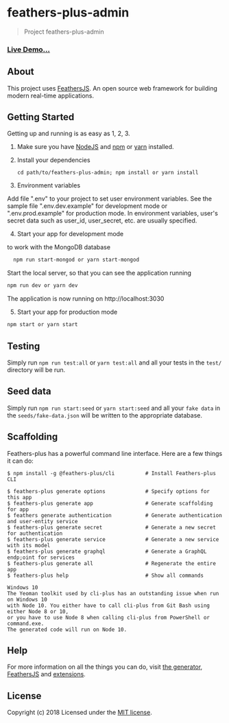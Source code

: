# feathers-plus-admin

> Project   feathers-plus-admin

### [Live Demo...](https://feathers-plus-admin.herokuapp.com)

## About

This project uses [FeathersJS](http://feathersjs.com). An open source web framework for building modern real-time applications.

## Getting Started

Getting  up and running is as easy as 1, 2, 3.

1. Make sure you have [NodeJS](https://nodejs.org/) and [npm](https://www.npmjs.com/) or [yarn](https://yarnpkg.com/lang/en/) installed.
2. Install your dependencies

    ```
    cd path/to/feathers-plus-admin; npm install or yarn install
    ```

3. Environment variables

Add file ".env" to your project to set user environment variables.
See the sample file ".env.dev.example" for development mode or ".env.prod.example" 
for production mode. In environment variables, user's secret data such as user_id, 
user_secret, etc. are usually specified.

4. Start your app for development mode

to work with the MongoDB database

```bash
  npm run start-mongod or yarn start-mongod 
  ```
Start the local server, so that you can see the application running

  ```bash
  npm run dev or yarn dev
  ```
The application is now running on http://localhost:3030

5. Start your app for production mode

```bash
npm start or yarn start
```

## Testing

Simply run `npm run test:all` or `yarn test:all` and all your tests in the `test/` directory will be run.

## Seed data

Simply run `npm run start:seed` or `yarn start:seed` and all your `fake data` in the `seeds/fake-data.json` 
will be written to the appropriate database.

## Scaffolding

Feathers-plus has a powerful command line interface. Here are a few things it can do:

```
$ npm install -g @feathers-plus/cli          # Install Feathers-plus CLI

$ feathers-plus generate options             # Specify options for this app
$ feathers-plus generate app                 # Generate scaffolding for app
$ feathers generate authentication           # Generate authentication and user-entity service
$ feathers-plus generate secret              # Generate a new secret for authentication
$ feathers-plus generate service             # Generate a new service with its model
$ feathers-plus generate graphql             # Generate a GraphQL endp;oint for services
$ feathers-plus generate all                 # Regenerate the entire app
$ feathers-plus help                         # Show all commands
```

````
Windows 10
The Yeoman toolkit used by cli-plus has an outstanding issue when run on Windows 10 
with Node 10. You either have to call cli-plus from Git Bash using either Node 8 or 10, 
or you have to use Node 8 when calling cli-plus from PowerShell or command.exe. 
The generated code will run on Node 10.
````

## Help

For more information on all the things you can do, visit [the generator](https://generator.feathers-plus.com/), [FeathersJS](http://docs.feathersjs.com) and [extensions](https://feathers-plus.github.io/).

## License

Copyright (c) 2018
Licensed under the [MIT license](LICENSE).
